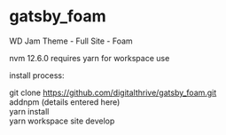 # gatsby_foam
WD Jam Theme - Full Site - Foam


nvm 12.6.0
requires yarn for workspace use


install process:

git clone https://github.com/digitalthrive/gatsby_foam.git</br>
addnpm (details entered here)</br>
yarn install</br>
yarn workspace site develop</br>
